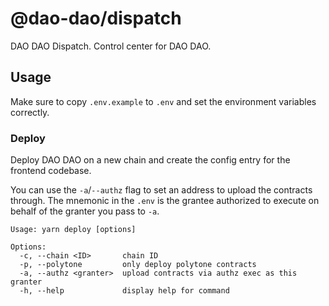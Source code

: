 # @dao-dao/dispatch

DAO DAO Dispatch. Control center for DAO DAO.

## Usage

Make sure to copy `.env.example` to `.env` and set the environment variables
correctly.

### Deploy

Deploy DAO DAO on a new chain and create the config entry for the frontend
codebase.

You can use the `-a`/`--authz` flag to set an address to upload the contracts
through. The mnemonic in the `.env` is the grantee authorized to execute on
behalf of the granter you pass to `-a`.

```
Usage: yarn deploy [options]

Options:
  -c, --chain <ID>       chain ID
  -p, --polytone         only deploy polytone contracts
  -a, --authz <granter>  upload contracts via authz exec as this granter
  -h, --help             display help for command
```
